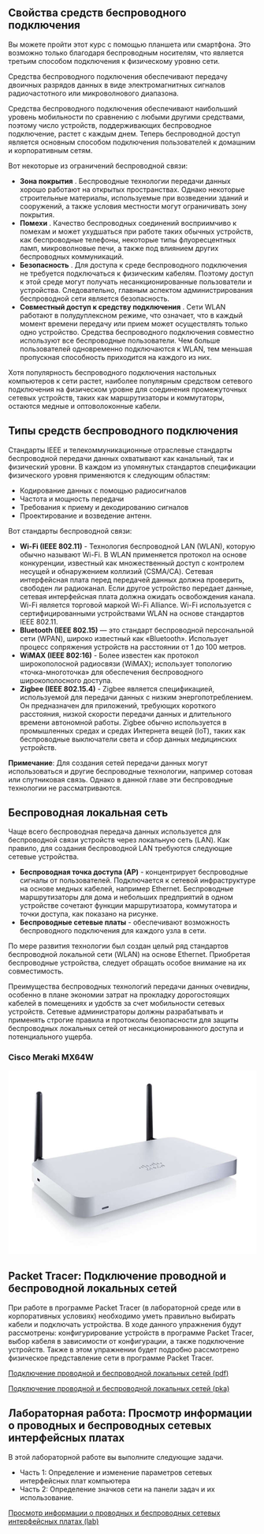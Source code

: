<!-- verified: agorbachev 03.05.2022 -->

<!-- 4.6.1 -->
## Свойства средств беспроводного подключения

Вы можете пройти этот курс с помощью планшета или смартфона. Это возможно только благодаря беспроводным носителям, что является третьим способом подключения к физическому уровню сети.

Средства беспроводного подключения обеспечивают передачу двоичных разрядов данных в виде электромагнитных сигналов радиочастотного или микроволнового диапазона.

Средства беспроводного подключения обеспечивают наибольший уровень мобильности по сравнению с любыми другими средствами, поэтому число устройств, поддерживающих беспроводное подключение, растет с каждым днем. Теперь беспроводной доступ является основным способом подключения пользователей к домашним и корпоративным сетям.

Вот некоторые из ограничений беспроводной связи:

* **Зона покрытия** . Беспроводные технологии передачи данных хорошо работают на открытых пространствах. Однако некоторые строительные материалы, используемые при возведении зданий и сооружений, а также условия местности могут ограничивать зону покрытия.
* **Помехи** . Качество беспроводных соединений восприимчиво к помехам и может ухудшаться при работе таких обычных устройств, как беспроводные телефоны, некоторые типы флуоресцентных ламп, микроволновые печи, а также под влиянием других беспроводных коммуникаций.
* **Безопасность** . Для доступа к среде беспроводного подключения не требуется подключаться к физическим кабелям. Поэтому доступ к этой среде могут получать несанкционированные пользователи и устройства. Следовательно, главным аспектом администрирования беспроводной сети является безопасность.
* **Совместный доступ к средству подключения** . Сети WLAN работают в полудуплексном режиме, что означает, что в каждый момент времени передачу или прием может осуществлять только одно устройство. Средства беспроводного подключения совместно используют все беспроводные пользователи. Чем больше пользователей одновременно подключаются к WLAN, тем меньшая пропускная способность приходится на каждого из них.

Хотя популярность беспроводного подключения настольных компьютеров к сети растет, наиболее популярным средством сетевого подключения на физическом уровне для соединения промежуточных сетевых устройств, таких как маршрутизаторы и коммутаторы, остаются медные и оптоволоконные кабели.

<!-- 4.6.2 -->
## Типы средств беспроводного подключения

Стандарты IEEE и телекоммуникационные отраслевые стандарты беспроводной передачи данных охватывают как канальный, так и физический уровни. В каждом из упомянутых стандартов спецификации физического уровня применяются к следующим областям:

* Кодирование данных с помощью радиосигналов
* Частота и мощность передачи
* Требования к приему и декодированию сигналов
* Проектирование и возведение антенн.

Вот стандарты беспроводной связи:

* **Wi-Fi (IEEE 802.11)** - Технология беспроводной LAN (WLAN), которую обычно называют Wi-Fi. В WLAN применяется протокол на основе конкуренции, известный как множественный доступ с контролем несущей и обнаружением коллизий (CSMA/CA). Сетевая интерфейсная плата перед передачей данных должна проверить, свободен ли радиоканал. Если другое устройство передает данные, сетевая интерфейсная плата должна ожидать освобождения канала. Wi-Fi является торговой маркой Wi-Fi Alliance. Wi-Fi используется с сертифицированными устройствами WLAN на основе стандартов IEEE 802.11.
* **Bluetooth (IEEE 802.15)** — это стандарт беспроводной персональной сети (WPAN), широко известный как «Bluetooth». Использует процесс сопряжения устройств на расстоянии от 1 до 100 метров.
* **WiMAX (IEEE 802:16)** - Более известен как протокол широкополосной радиосвязи (WiMAX); использует топологию «точка-многоточка» для обеспечения беспроводного широкополосного доступа.
* **Zigbee (IEEE 802.15.4)** - Zigbee является спецификацией, используемой для передачи данных с низким энергопотреблением. Он предназначен для приложений, требующих короткого расстояния, низкой скорости передачи данных и длительного времени автономной работы. Zigbee обычно используется в промышленных средах и средах Интернета вещей (IoT), таких как беспроводные выключатели света и сбор данных медицинских устройств.

**Примечание**: Для создания сетей передачи данных могут использоваться и другие беспроводные технологии, например сотовая или спутниковая связь. Однако в данной главе эти беспроводные технологии не рассматриваются.

<!-- 4.6.3 -->
## Беспроводная локальная сеть

Чаще всего беспроводная передача данных используется для беспроводной связи устройств через локальную сеть (LAN). Как правило, для создания беспроводной LAN требуются следующие сетевые устройства.

* **Беспроводная точка доступа (AP)**  - концентрирует беспроводные сигналы от пользователей. Подключается к сетевой инфраструктуре на основе медных кабелей, например Ethernet. Беспроводные маршрутизаторы для дома и небольших предприятий в одном устройстве сочетают функции маршрутизатора, коммутатора и точки доступа, как показано на рисунке.
* **Беспроводные сетевые платы** - обеспечивают возможность беспроводного подключения для каждого узла в сети.

По мере развития технологии был создан целый ряд стандартов беспроводной локальной сети (WLAN) на основе Ethernet. Приобретая беспроводные устройства, следует обращать особое внимание на их совместимость.

Преимущества беспроводных технологий передачи данных очевидны, особенно в плане экономии затрат на прокладку дорогостоящих кабелей в помещениях и удобств за счет мобильности сетевых устройств. Сетевые администраторы должны разрабатывать и применять строгие правила и протоколы безопасности для защиты беспроводных локальных сетей от несанкционированного доступа и потенциального ущерба.

###  Cisco Meraki MX64W

![](./assets/4.6.3.jpg)

<!-- 4.6.4 -->
<!-- quiz -->

<!-- 4.6.5 -->
## Packet Tracer: Подключение проводной и беспроводной локальных сетей

При работе в программе Packet Tracer (в лабораторной среде или в корпоративных условиях) необходимо уметь правильно выбирать кабели и подключать устройства. В ходе данного упражнения будут рассмотрены: конфигурирование устройств в программе Packet Tracer, выбор кабеля в зависимости от конфигурации, а также подключение устройств. Также в этом упражнении будет подробно рассмотрено физическое представление сети в программе Packet Tracer.



[Подключение проводной и беспроводной локальных сетей (pdf)](./assets/4.6.5-packet-tracer---connect-a-wired-and-wireless-lan.pdf)

[Подключение проводной и беспроводной локальных сетей (pka)](./assets/4.6.5-packet-tracer---connect-a-wired-and-wireless-lan.pka)

<!-- 4.6.6 -->
## Лабораторная работа: Просмотр информации о проводных и беспроводных сетевых интерфейсных платах

В этой лабораторной работе вы выполните следующие задачи.

* Часть 1: Определение и изменение параметров сетевых интерфейсных плат компьютера
* Часть 2: Определение значков сети на панели задач и их использование.



[Просмотр информации о проводных и беспроводных сетевых интерфейсных платах (lab)](./assets/4.6.6-lab---view-wired-and-wireless-nic-information.pdf)

